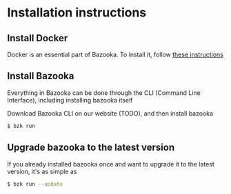 # Installation instructions

## Install Docker

Docker is an essential part of Bazooka. To install it, follow [these instructions](https://golang.org/doc/install)

## Install Bazooka

Everything in Bazooka can be done through the CLI (Command Line Interface), including installing bazooka itself

Download Bazooka CLI on our website (TODO), and then install bazooka

```bash
$ bzk run
```

## Upgrade bazooka to the latest version

If you already installed bazooka once and want to upgrade it to the latest version, it's as simple as

```bash
$ bzk run --update
```
